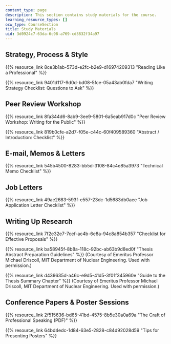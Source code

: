 ```yaml
---
content_type: page
description: This section contains study materials for the course.
learning_resource_types: []
ocw_type: CourseSection
title: Study Materials
uid: 3d0924c7-63da-6c98-a769-cd3832f34a97
---
```


Strategy, Process & Style
-------------------------

{{% resource_link 8ce3b1ab-573d-e2fc-b2e9-d16974209313 "Reading Like a Professional" %}}

{{% resource_link 9401d117-9d0d-bd08-5fce-05a43ab0fda7 "Writing Strategy Checklist: Questions to Ask" %}}

Peer Review Workshop
--------------------

{{% resource_link 8fa344d6-8ab9-3ee9-5801-6a5eab917d0c "Peer Review Workshop: Writing for the Public" %}}

{{% resource_link 819b0cfe-a2d7-f05e-c44c-60f409589360 "Abstract / Introduction: Checklist" %}}

E-mail, Memos & Letters
-----------------------

{{% resource_link 545b4500-8283-bb5d-3108-84c4e85a3973 "Technical Memo Checklist" %}}

Job Letters
-----------

{{% resource_link 49ae2683-593f-e557-23dc-1d5683db0aee "Job Application Letter Checklist" %}}

Writing Up Research
-------------------

{{% resource_link 7f2e32e7-7cef-ac4b-6e8a-94c8a854b357 "Checklist for Effective Proposals" %}}

{{% resource_link ba58945f-8b8a-118c-92bc-ab63b9d8ed0f "Thesis Abstract Preparation Guidelines" %}} (Courtesy of Emeritus Professor Michael Driscoll, MIT Department of Nuclear Engineering. Used with permission.)

{{% resource_link d439635d-a46c-e9d5-41d5-3f01f345960e "Guide to the Thesis Summary Chapter" %}} (Courtesy of Emeritus Professor Michael Driscoll, MIT Department of Nuclear Engineering. Used with permission.)

Conference Papers & Poster Sessions
-----------------------------------

{{% resource_link 2f515636-bd65-41bd-4575-8b5e30a0a69a "The Craft of Professional Speaking (PDF)" %}}

{{% resource_link 64bd4edc-1d84-63e5-2828-c84d92028d59 "Tips for Presenting Posters" %}}